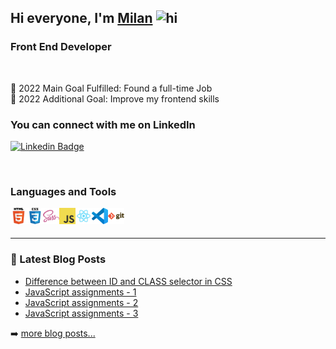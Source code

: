 ## Hi everyone, I'm [Milan](https://matejicmilan.com/) <img src="https://user-images.githubusercontent.com/1303154/88677602-1635ba80-d120-11ea-84d8-d263ba5fc3c0.gif" width="28px" alt="hi">

### Front End Developer

<br/>

 🥅 2022 Main Goal Fulfilled: Found a full-time Job <br/>
 🥅 2022 Additional Goal: Improve my frontend skills

### You can connect with me on LinkedIn

[![Linkedin Badge](https://img.shields.io/badge/-milan-0e76a8?style=flat&labelColor=0e76a8&logo=linkedin&logoColor=white)](https://www.linkedin.com/in/matejic83/)

<br/>

### Languages and Tools

<img align="left" alt="HTML5" width="26px" src="https://raw.githubusercontent.com/github/explore/80688e429a7d4ef2fca1e82350fe8e3517d3494d/topics/html/html.png" /> <img align="left" alt="CSS3" width="26px" src="https://raw.githubusercontent.com/github/explore/80688e429a7d4ef2fca1e82350fe8e3517d3494d/topics/css/css.png" /> <img align="left" alt="Sass" width="26px" src="https://raw.githubusercontent.com/github/explore/80688e429a7d4ef2fca1e82350fe8e3517d3494d/topics/sass/sass.png" /> <img align="left" alt="JavaScript" width="26px" src="https://raw.githubusercontent.com/github/explore/80688e429a7d4ef2fca1e82350fe8e3517d3494d/topics/javascript/javascript.png" /> <img align="left" alt="React" width="26px" src="https://raw.githubusercontent.com/github/explore/80688e429a7d4ef2fca1e82350fe8e3517d3494d/topics/react/react.png" style="max-width:100%;"> <img align="left" alt="Visual Studio Code" width="26px" src="https://raw.githubusercontent.com/github/explore/80688e429a7d4ef2fca1e82350fe8e3517d3494d/topics/visual-studio-code/visual-studio-code.png" /> <img align="left" alt="Git" width="26px" src="https://raw.githubusercontent.com/github/explore/80688e429a7d4ef2fca1e82350fe8e3517d3494d/topics/git/git.png" />
<br />
<br />

---

### 📕 Latest Blog Posts

<!-- BLOG-POST-LIST:START -->

- [Difference between ID and CLASS selector in CSS](https://dev.to/mateja3m/difference-between-id-and-class-selector-in-css-4g84)
- [JavaScript assignments - 1](https://dev.to/mateja3m/javascript-assignments-1-cbk)
- [JavaScript assignments - 2](https://dev.to/mateja3m/javascript-assignments-2-2e4k)
- [JavaScript assignments - 3](https://dev.to/mateja3m/javascript-assignments-3-jld://dev.to/codestackr/regular-expressions-regex-crash-course-248n)

<!-- BLOG-POST-LIST:END -->

➡️ [more blog posts...](https://dev.to/dashboard)
